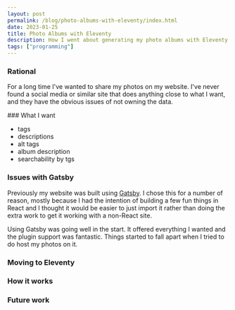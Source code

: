 ```yaml
---
layout: post
permalink: /blog/photo-albums-with-eleventy/index.html
date: 2023-01-25
title: Photo Albums with Eleventy
description: How I went about generating my photo albums with Eleventy
tags: ["programming"]
---
```

### Rational

For a long time I've wanted to share my photos on my website. I've never found a social media or similar site that does anything close to what I want, and they have the obvious issues of not owning the data.

### What I want

- tags
- descriptions
- alt tags
- album description
- searchability by tgs

### Issues with Gatsby

Previously my website was built using [Gatsby](https://www.gatsbyjs.com/). I chose this for a number of reason, mostly because I had the intention of building a few fun things in React and I thought it would be easier to just import it rather than doing the extra work to get it working with a non-React site.

Using Gatsby was going well in the start. It offered everything I wanted and the plugin support was fantastic. Things started to fall apart when I tried to do host my photos on it.

### Moving to Eleventy

### How it works

### Future work